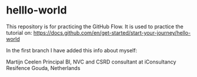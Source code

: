 # helllo-world
This repository is for practicing the GitHub Flow.
It is used to practice the tutorial on: 
https://docs.github.com/en/get-started/start-your-journey/hello-world

In the first branch I have added this info about myself:

Martijn Ceelen 
Principal BI, NVC and CSRD consultant at iConsultancy
Resifence Gouda, Netherlands
